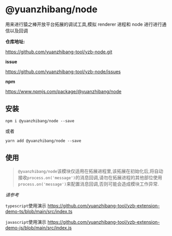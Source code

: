 # @yuanzhibang/node

用来进行猿之棒开放平台拓展的调试工具,模拟 renderer 进程和 node 进行进行通信以及回调

**仓库地址:**

https://github.com/yuanzhibang-tool/yzb-node.git

**issue**

https://github.com/yuanzhibang-tool/yzb-node/issues

**npm**

https://www.npmjs.com/package/@yuanzhibang/node

## 安装

`npm i @yuanzhibang/node --save`

或者

`yarn add @yuanzhibang/node --save`

## 使用

> `@yuanzhibang/node`该模块仅适用在拓展进程里,该拓展在初始化后,将自动接收`process.on('message')`的消息回调,请勿在拓展进程的其他部位使用`process.on('message')`来配置消息回调,否则可能会造成模块工作异常.

_请参考_

`typescript`使用演示
https://github.com/yuanzhibang-tool/yzb-extension-demo-ts/blob/main/src/index.ts

`javascript`使用演示
https://github.com/yuanzhibang-tool/yzb-extension-demo-js/blob/main/src/index.js
